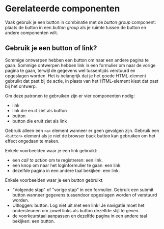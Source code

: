 <!-- @license CC0-1.0 -->

# Gerelateerde componenten

Vaak gebruik je een button in combinatie met de _button group_ component: plaats de button in een _button group_ als je ruimte tussen de button en andere componenten wilt.

## Gebruik je een button of link?

Sommige ontwerpen hebben een button om naar een andere pagina te gaan. Sommige ontwerpen hebben link in een formulier om naar de vorige pagina te gaan, terwijl de gegevens wel tussentijds verstuurd en opgeslagen worden. Het is belangrijk dat je het goede HTML-element gebruikt dat past bij de actie, in plaats van het HTML-element kiest dat past bij het ontwerp.

Om deze patronen te gebruiken zijn er vier componenten nodig:

- link
- link die eruit ziet als button
- button
- button die eruit ziet als link

Gebruik alleen een `<a>` element wanneer er geen gevolgen zijn. Gebruik een `<button>` element als je niet de browser back button kan gebruiken om het effect ongedaan te maken.

Enkele voorbeelden waar je een link gebruikt:

- een _call to action_ om te registreren: een link.
- een knop om naar het loginformulier te gaan: een link
- dezelfde pagina in een andere taal bekijken: een link.

Enkele voorbeelden waar je een button gebruikt:

- "Volgende stap" of "vorige stap" in een formulier. Gebruik een submit button wanneer gegevens tussendoor opgeslagen worden of verstuurd worden.
- Uitloggen: button. Log niet uit met een link! Je navigatie moet het ondersteunen om zowel links als button dezelfde stijl te geven.
- de voorkeurstaal aanpassen en dezelfde pagina in een andere taal bekijken: een button.
